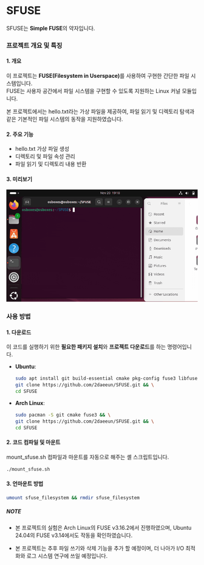 # SFUSE
SFUSE는 **Simple FUSE**의 약자입니다.

### 프로젝트 개요 및 특징

#### 1. 개요
이 프로젝트는 <b>FUSE(Filesystem in Userspace)</b>를 사용하여 구현한 간단한 파일 시스템입니다.  
FUSE는 사용자 공간에서 파일 시스템을 구현할 수 있도록 지원하는 Linux 커널 모듈입니다.  

본 프로젝트에서는 hello.txt라는 가상 파일을 제공하여, 파일 읽기 및 디렉토리 탐색과 같은 기본적인 파일 시스템의 동작을 지원하였습니다.

#### 2. 주요 기능
* hello.txt 가상 파일 생성
* 디렉토리 및 파일 속성 관리
* 파일 읽기 및 디렉토리 내용 반환

#### 3. 미리보기
<p align="center">
  <img src="preview.gif">
</p>


### 사용 방법
#### 1. 다운로드
이 코드를 실행하기 위한 **필요한 패키지 설치**와 **프로젝트 다운로드**를 하는 명령어입니다.
- **Ubuntu**:
  ```bash
  sudo apt install git build-essential cmake pkg-config fuse3 libfuse3-dev -y && \
  git clone https://github.com/2daeeun/SFUSE.git && \
  cd SFUSE
  ```

- **Arch Linux**:
  ```bash
  sudo pacman -S git cmake fuse3 && \
  git clone https://github.com/2daeeun/SFUSE.git && \
  cd SFUSE
  ```

#### 2. 코드 컴파일 및 마운트
mount_sfuse.sh 컴파일과 마운트를 자동으로 해주는 셸 스크립트입니다.
```bash
./mount_sfuse.sh
```

#### 3. 언마운트 방법
```bash
umount sfuse_filesystem && rmdir sfuse_filesystem
```

##### NOTE
* 본 프로젝트의 실험은 Arch Linux의 FUSE v3.16.2에서 진행하였으며, Ubuntu 24.04의 FUSE v3.14에서도 작동을 확인하였습니다.  

* 본 프로젝트는 추후 파일 쓰기와 삭제 기능을 추가 할 예정이며, 더 나아가 I/O 최적화와 로그 시스템 연구에 쓰일 예정입니다.

